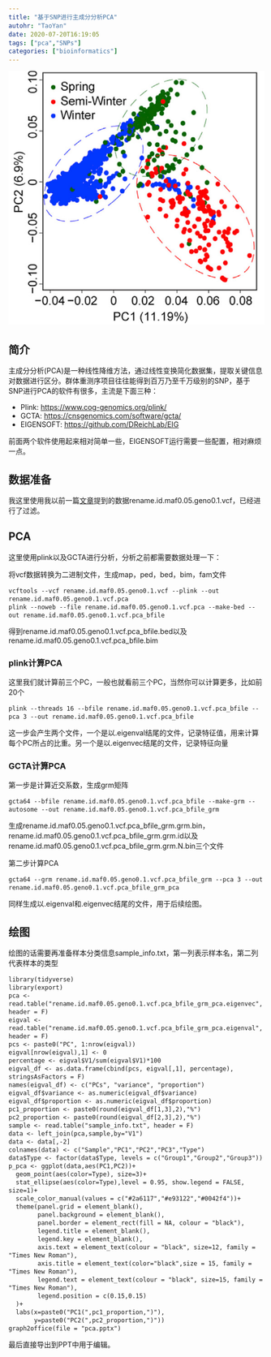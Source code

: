 ```yaml
---
title: "基于SNP进行主成分分析PCA"
autohr: "TaoYan"
date: 2020-07-20T16:19:05
tags: ["pca","SNPs"]
categories: ["bioinformatics"]
---
```



![20201007165429.png](https://raw.githubusercontent.com/YTLogos/pic_link/master/img/20201007165429.png)

## 简介

主成分分析(PCA)是一种线性降维方法，通过线性变换简化数据集，提取关键信息对数据进行区分。群体重测序项目往往能得到百万乃至千万级别的SNP，基于SNP进行PCA的软件有很多，主流是下面三种：

<!--more-->

* Plink: https://www.cog-genomics.org/plink/
* GCTA: https://cnsgenomics.com/software/gcta/
* EIGENSOFT: https://github.com/DReichLab/EIG

前面两个软件使用起来相对简单一些，EIGENSOFT运行需要一些配置，相对麻烦一点。

## 数据准备

我这里使用我以前一篇[文章](https://taoyan.netlify.app/post/2020-07-15.%E4%BD%BF%E7%94%A8snphylo%E5%9F%BA%E4%BA%8Esnp%E6%9E%84%E5%BB%BA%E7%BE%A4%E4%BD%93%E7%B3%BB%E7%BB%9F%E5%8F%91%E8%82%B2%E6%A0%91/)提到的数据rename.id.maf0.05.geno0.1.vcf，已经进行了过滤。

## PCA
这里使用plink以及GCTA进行分析，分析之前都需要数据处理一下：

将vcf数据转换为二进制文件，生成map，ped，bed，bim，fam文件

```
vcftools --vcf rename.id.maf0.05.geno0.1.vcf --plink --out rename.id.maf0.05.geno0.1.vcf.pca
plink --noweb --file rename.id.maf0.05.geno0.1.vcf.pca --make-bed --out rename.id.maf0.05.geno0.1.vcf.pca_bfile
```

得到rename.id.maf0.05.geno0.1.vcf.pca_bfile.bed以及rename.id.maf0.05.geno0.1.vcf.pca_bfile.bim

### plink计算PCA

这里我们就计算前三个PC，一般也就看前三个PC，当然你可以计算更多，比如前20个


```
plink --threads 16 --bfile rename.id.maf0.05.geno0.1.vcf.pca_bfile --pca 3 --out rename.id.maf0.05.geno0.1.vcf.pca_bfile
```

这一步会产生两个文件，一个是以.eigenval结尾的文件，记录特征值，用来计算每个PC所占的比重。另一个是以.eigenvec结尾的文件，记录特征向量

### GCTA计算PCA

第一步是计算近交系数，生成grm矩阵

```
gcta64 --bfile rename.id.maf0.05.geno0.1.vcf.pca_bfile --make-grm --autosome --out rename.id.maf0.05.geno0.1.vcf.pca_bfile_grm
```
生成rename.id.maf0.05.geno0.1.vcf.pca_bfile_grm.grm.bin，rename.id.maf0.05.geno0.1.vcf.pca_bfile_grm.grm.id以及rename.id.maf0.05.geno0.1.vcf.pca_bfile_grm.grm.N.bin三个文件

第二步计算PCA

```
gcta64 --grm rename.id.maf0.05.geno0.1.vcf.pca_bfile_grm --pca 3 --out rename.id.maf0.05.geno0.1.vcf.pca_bfile_grm_pca
```

同样生成以.eigenval和.eigenvec结尾的文件，用于后续绘图。

## 绘图

绘图的话需要再准备样本分类信息sample_info.txt，第一列表示样本名，第二列代表样本的类型

```
library(tidyverse)
library(export)
pca <- read.table("rename.id.maf0.05.geno0.1.vcf.pca_bfile_grm_pca.eigenvec", header = F)
eigval <- read.table("rename.id.maf0.05.geno0.1.vcf.pca_bfile_grm_pca.eigenval", header = F)
pcs <- paste0("PC", 1:nrow(eigval))
eigval[nrow(eigval),1] <- 0
percentage <- eigval$V1/sum(eigval$V1)*100
eigval_df <- as.data.frame(cbind(pcs, eigval[,1], percentage), stringsAsFactors = F)
names(eigval_df) <- c("PCs", "variance", "proportion")
eigval_df$variance <- as.numeric(eigval_df$variance)
eigval_df$proportion <- as.numeric(eigval_df$proportion)
pc1_proportion <- paste0(round(eigval_df[1,3],2),"%")
pc2_proportion <- paste0(round(eigval_df[2,3],2),"%")
sample <- read.table("sample_info.txt", header = F)
data <- left_join(pca,sample,by="V1")
data <- data[,-2] 
colnames(data) <- c("Sample","PC1","PC2","PC3","Type")
data$Type <- factor(data$Type, levels = c("Group1","Group2","Group3"))
p_pca <- ggplot(data,aes(PC1,PC2))+
  geom_point(aes(color=Type), size=3)+
  stat_ellipse(aes(color=Type),level = 0.95, show.legend = FALSE, size=1)+
  scale_color_manual(values = c("#2a6117","#e93122","#0042f4"))+
  theme(panel.grid = element_blank(),
        panel.background = element_blank(),
        panel.border = element_rect(fill = NA, colour = "black"),
        legend.title = element_blank(),
        legend.key = element_blank(),
        axis.text = element_text(colour = "black", size=12, family = "Times New Roman"),
        axis.title = element_text(color="black",size = 15, family = "Times New Roman"),
        legend.text = element_text(colour = "black", size=15, family = "Times New Roman"),
        legend.position = c(0.15,0.15)
  )+
  labs(x=paste0("PC1(",pc1_proportion,")"),
       y=paste0("PC2(",pc2_proportion,")"))
graph2office(file = "pca.pptx")
```
最后直接导出到PPT中用于编辑。

